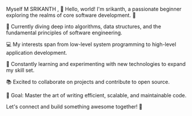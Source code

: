  Myself  M SRIKANTH ,
👋 Hello, world! I'm srikanth, a passionate beginner exploring the realms of core software development. 🚀

🌱 Currently diving deep into algorithms, data structures, and the fundamental principles of software engineering.

💻 My interests span from low-level system programming to high-level application development.

🔧 Constantly learning and experimenting with new technologies to expand my skill set.

📚 Excited to collaborate on projects and contribute to open source.

🎯 Goal: Master the art of writing efficient, scalable, and maintainable code.

Let's connect and build something awesome together! 🌟
